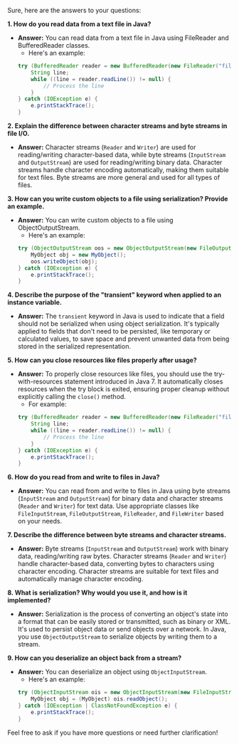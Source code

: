 Sure, here are the answers to your questions:

**1. How do you read data from a text file in Java?**
- **Answer:** You can read data from a text file in Java using FileReader and BufferedReader classes. 
    - Here's an example:
   ```java
   try (BufferedReader reader = new BufferedReader(new FileReader("file.txt"))) {
       String line;
       while ((line = reader.readLine()) != null) {
           // Process the line
       }
   } catch (IOException e) {
       e.printStackTrace();
   }
   ```

**2. Explain the difference between character streams and byte streams in file I/O.**
- **Answer:** Character streams (`Reader` and `Writer`) are used for reading/writing character-based data, while byte streams (`InputStream` and `OutputStream`) are used for reading/writing binary data. Character streams handle character encoding automatically, making them suitable for text files. Byte streams are more general and used for all types of files.

**3. How can you write custom objects to a file using serialization? Provide an example.**
- **Answer:** You can write custom objects to a file using ObjectOutputStream. 
    -   Here's an example:
   ```java
   try (ObjectOutputStream oos = new ObjectOutputStream(new FileOutputStream("objects.dat"))) {
       MyObject obj = new MyObject();
       oos.writeObject(obj);
   } catch (IOException e) {
       e.printStackTrace();
   }
   ```

**4. Describe the purpose of the "transient" keyword when applied to an instance variable.**
- **Answer:** The `transient` keyword in Java is used to indicate that a field should not be serialized when using object serialization. It's typically applied to fields that don't need to be persisted, like temporary or calculated values, to save space and prevent unwanted data from being stored in the serialized representation.

**5. How can you close resources like files properly after usage?**
- **Answer:** To properly close resources like files, you should use the try-with-resources statement introduced in Java 7. It automatically closes resources when the try block is exited, ensuring proper cleanup without explicitly calling the `close()` method. 
    -   For example:
   ```java
   try (BufferedReader reader = new BufferedReader(new FileReader("file.txt"))) {
       String line;
       while ((line = reader.readLine()) != null) {
           // Process the line
       }
   } catch (IOException e) {
       e.printStackTrace();
   }
   ```

**6. How do you read from and write to files in Java?**
- **Answer:** You can read from and write to files in Java using byte streams (`InputStream` and `OutputStream`) for binary data and character streams (`Reader` and `Writer`) for text data. Use appropriate classes like `FileInputStream`, `FileOutputStream`, `FileReader`, and `FileWriter` based on your needs.

**7. Describe the difference between byte streams and character streams.**
- **Answer:** Byte streams (`InputStream` and `OutputStream`) work with binary data, reading/writing raw bytes. Character streams (`Reader` and `Writer`) handle character-based data, converting bytes to characters using character encoding. Character streams are suitable for text files and automatically manage character encoding.

**8. What is serialization? Why would you use it, and how is it implemented?**
- **Answer:** Serialization is the process of converting an object's state into a format that can be easily stored or transmitted, such as binary or XML. It's used to persist object data or send objects over a network. In Java, you use `ObjectOutputStream` to serialize objects by writing them to a stream.

**9. How can you deserialize an object back from a stream?**
- **Answer:** You can deserialize an object using `ObjectInputStream`. 
    -   Here's an example:
   ```java
   try (ObjectInputStream ois = new ObjectInputStream(new FileInputStream("objects.dat"))) {
       MyObject obj = (MyObject) ois.readObject();
   } catch (IOException | ClassNotFoundException e) {
       e.printStackTrace();
   }
   ```

Feel free to ask if you have more questions or need further clarification!